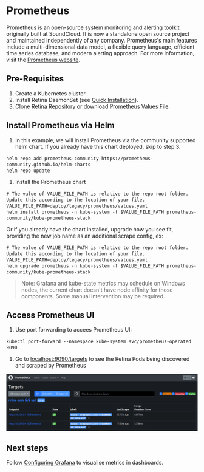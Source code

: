 # Prometheus

Prometheus is an open-source system monitoring and alerting toolkit originally built at SoundCloud. It is now a standalone open source project and maintained independently of any company. Prometheus's main features include a multi-dimensional data model, a flexible query language, efficient time series database, and modern alerting approach. For more information, visit the [Prometheus website](https://prometheus.io).

## Pre-Requisites

1. Create a Kubernetes cluster.
2. Install Retina DaemonSet (see [Quick Installation](./01-Setup.md)).
3. Clone [Retina Repository](https://github.com/microsoft/retina) or download [Prometheus Values File](../../deploy/legacy/prometheus/values.yaml).

## Install Prometheus via Helm

1. In this example, we will install Prometheus via the community supported helm chart. If you already have this chart deployed, skip to step 3.

  ```shell
  helm repo add prometheus-community https://prometheus-community.github.io/helm-charts
  helm repo update
  ```

1. Install the Prometheus chart

  ```shell
  # The value of VALUE_FILE_PATH is relative to the repo root folder. Update this according to the location of your file.
  VALUE_FILE_PATH=deploy/legacy/prometheus/values.yaml
  helm install prometheus -n kube-system -f $VALUE_FILE_PATH prometheus-community/kube-prometheus-stack
  ```

  Or if you already have the chart installed, upgrade how you see fit, providing the new job name as an additional scrape config, ex:

  ```shell
  # The value of VALUE_FILE_PATH is relative to the repo root folder. Update this according to the location of your file.
  VALUE_FILE_PATH=deploy/legacy/prometheus/values.yaml
  helm upgrade prometheus -n kube-system -f $VALUE_FILE_PATH prometheus-community/kube-prometheus-stack
  ```

> Note: Grafana and kube-state metrics may schedule on Windows nodes, the current chart doesn't have node affinity for those components. Some manual intervention may be required.

## Access Prometheus UI

1. Use port forwarding to accees Prometheus UI:

  ```shell
  kubectl port-forward --namespace kube-system svc/prometheus-operated 9090
  ```

1. Go to [localhost:9090/targets](http://localhost:9090/targets) to see the Retina Pods being discovered and scraped by Prometheus

![Prometheus Retina Targets](./img/prometheus-retina-targets.png)

## Next steps

Follow [Configuring Grafana](./05-grafana.md) to visualise metrics in dashboards.
